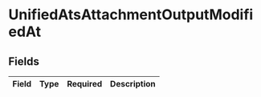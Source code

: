 # UnifiedAtsAttachmentOutputModifiedAt


## Fields

| Field       | Type        | Required    | Description |
| ----------- | ----------- | ----------- | ----------- |